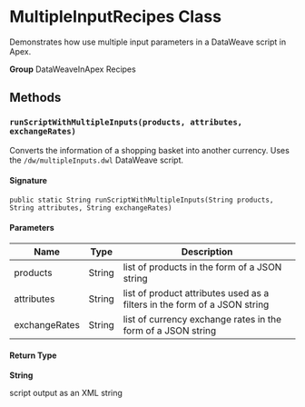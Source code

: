 # MultipleInputRecipes Class

Demonstrates how use multiple input parameters in a DataWeave script in Apex.

**Group** DataWeaveInApex Recipes

## Methods
### `runScriptWithMultipleInputs(products, attributes, exchangeRates)`

Converts the information of a shopping basket into another currency. 
Uses the `/dw/multipleInputs.dwl` DataWeave script.

#### Signature
```apex
public static String runScriptWithMultipleInputs(String products, String attributes, String exchangeRates)
```

#### Parameters
| Name | Type | Description |
|------|------|-------------|
| products | String | list of products in the form of a JSON string |
| attributes | String | list of product attributes used as a filters in the form of a JSON string |
| exchangeRates | String | list of currency exchange rates in the form of a JSON string |

#### Return Type
**String**

script output as an XML string